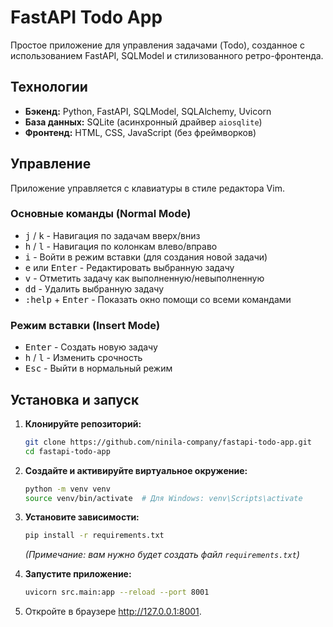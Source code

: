 # FastAPI Todo App

Простое приложение для управления задачами (Todo), созданное с использованием FastAPI, SQLModel и стилизованного ретро-фронтенда.

## Технологии

- **Бэкенд:** Python, FastAPI, SQLModel, SQLAlchemy, Uvicorn
- **База данных:** SQLite (асинхронный драйвер `aiosqlite`)
- **Фронтенд:** HTML, CSS, JavaScript (без фреймворков)

## Управление

Приложение управляется с клавиатуры в стиле редактора Vim.

### Основные команды (Normal Mode)
*   <kbd>j</kbd> / <kbd>k</kbd> - Навигация по задачам вверх/вниз
*   <kbd>h</kbd> / <kbd>l</kbd> - Навигация по колонкам влево/вправо
*   <kbd>i</kbd> - Войти в режим вставки (для создания новой задачи)
*   <kbd>e</kbd> или <kbd>Enter</kbd> - Редактировать выбранную задачу
*   <kbd>v</kbd> - Отметить задачу как выполненную/невыполненную
*   <kbd>dd</kbd> - Удалить выбранную задачу
*   <kbd>:help</kbd> + <kbd>Enter</kbd> - Показать окно помощи со всеми командами

### Режим вставки (Insert Mode)
*   <kbd>Enter</kbd> - Создать новую задачу
*   <kbd>h</kbd> / <kbd>l</kbd> - Изменить срочность
*   <kbd>Esc</kbd> - Выйти в нормальный режим

## Установка и запуск

1.  **Клонируйте репозиторий:**
    ```bash
    git clone https://github.com/ninila-company/fastapi-todo-app.git
    cd fastapi-todo-app
    ```

2.  **Создайте и активируйте виртуальное окружение:**
    ```bash
    python -m venv venv
    source venv/bin/activate  # Для Windows: venv\Scripts\activate
    ```

3.  **Установите зависимости:**
    ```bash
    pip install -r requirements.txt
    ```
    *(Примечание: вам нужно будет создать файл `requirements.txt`)*

4.  **Запустите приложение:**
    ```bash
    uvicorn src.main:app --reload --port 8001
    ```

5.  Откройте в браузере http://127.0.0.1:8001.

